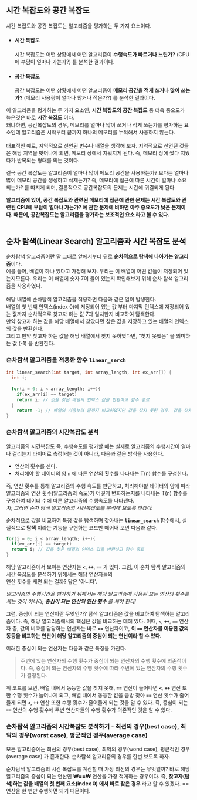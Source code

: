 ## 시간 복잡도와 공간 복잡도
시간 복잡도와 공간 복잡도는 알고리즘을 평가하는 두 가지 요소이다. 
- #### 시간 복잡도
  시간 복잡도는 어떤 상황에서 어떤 알고리즘이 **수행속도가 빠르거나 느린가?** (CPU에 부담이 얼마나 가는가?) 를 분석한 결과이다.
- #### 공간 복잡도
  공간 복잡도는 어떤 상황에서 어떤 알고리즘이 **메모리 공간을 적게 쓰거나 많이 쓰는가?** (메모리 사용량이 얼마나 많거나 적은가?) 를 분석한 결과이다. 
  
이 알고리즘을 평가하는 두 가지 요소인, **시간 복잡도와 공간 복잡도** 중 더욱 중요도가 높은것은 바로 **시간 복잡도** 이다.<br>
왜냐하면, 공간복잡도의 경우, 메모리를 얼마나 많이 쓰거나 적게 쓰는가를 평가하는 요소인데 알고리즘은 시작부터 끝까지 하나의 메모리를 누적해서 사용하지 않는다.<br><br>
대표적인 예로, 지역적으로 선언된 변수나 배열을 생각해 보자. 지역적으로 선언된 것들은 해당 지역을 벗어나게 되면, 메모리 상에서 지워지게 된다. 즉, 메모리 상에 썼다 지웠다가 반복되는
형태를 띄는 것이다.<br>

결국 공간 복잡도는 알고리즘이 얼마나 많이 메모리 공간을 사용하는가? 보다는 얼마나 많이 메모리 공간을 생성하고 삭제는가? 즉, 메모리에 접근에 따른 시간이 얼마나 소요되는가? 를 따지게
되며, 결론적으로 공간복잡도의 문제는 시간에 귀결되게 된다.<br>

**알고리즘에 있어, 공간 복잡도와 관련된 메모리에 접근에 관한 문제는 시간 복잡도와 관련된 CPU에 부담이 얼마나 가는가? 에 관한 문제에 비하면 아주 중요도가 낮은 문제이다. 때문에, 공간복잡도는 알고리즘을 평가하는 보조적인 요소 라고 볼 수 있다.**
<br><br>


## 순차 탐색(Linear Search) 알고리즘과 시간 복잡도 분석
순차탐색 알고리즘이란 말 그대로 앞에서부터 뒤로 **순차적으로 탐색해 나아가는 알고리즘**이다.<br>
예를 들어, 배열이 하나 있다고 가정해 보자. 우리는 이 배열에 어떤 값들이 저장되어 있는지모른다. 우리는 이 배열에 숫자 7이 들어 있는지 확인해보기 위해 순차 탐색 알고리즘을 사용하였다.<br><br>
해당 배열에 순차탐색 알고리즘을 적용하면 다음과 같은 일이 발생한다.<br>
배열의 첫 번째 인덱스(index 0)에 저장되어 있는 값 부터 마지막 인덱스에 저장되어 있는 값까지 순차적으로 찾고자 하는 값 7과 일치한지 비교하여 탐색한다.<br>
만약 찾고자 하는 값을 해당 배열에서 찾았다면 찾은 값을 저장하고 있는 배열의 인덱스의 값을 반환한다. <br>
그리고 만약 찾고자 하는 값을 해당 배열에서 찾지 못하였다면, "찾지 못했음" 을 의미하는 값 (-1) 을 반환한다. 

### 순차탐색 알고리즘을 적용한 함수 `linear_serch`
```c
int linear_search(int target, int array_length, int ex_arr[]) {
  int i;
	
  for(i = 0; i < array_length; i++){
    if(ex_arr[i] == target)
    return i; // 값을 찾은 배열의 인덱스 값을 반환하고 함수 종료
  }
	return -1; // 배열의 처음부터 끝까지 비교하였지만 값을 찾지 못한 경우. 값을 찾지 못하였음을 의미하는 값(-1) 을 반환하고 함수 종료
}
```
### 순차탐색 알고리즘의 시간복잡도 분석
알고리즘의 시간복잡도 즉, 수행속도를 평가할 때는 실제로 알고리즘의 수행시간이 얼마나 걸리는지 타이머로 측정하는 것이 아니라, 다음과 같은 방식을 사용한다. 
- 연산의 횟수를 센다.
- 처리해야 할 데이터의 양 `n` 에 따른 연산의 횟수를 나타내는 T(n) 함수를 구성한다.<br>

즉, 연산 횟수를 통해 알고리즘의 수행 속도를 판단하고, 처리해야할 데이터의 양에 따라 알고리즘의 연산 횟수(알고리즘의 속도)가 어떻게 변화하는지를 나타내는 T(n) 함수를 구성하여 데이터 
수에 따른 알고리즘의 수행속도를 나타낸다.<br>
*자, 그러면 순차 탐색 알고리즘의 시간복잡도를 분석해 보도록 하겠다.*

순차적으로 값을 비교하여 특정 값을 탐색하며 찾아내는 **`linear_search`** 함수에서, 실질적으로 **탐색** 이라는 기능을 구현하는 코드만 떼어내 보면 다음과 같다.
```c
for(i = 0; i < array_length; i++){
  if(ex_arr[i] == target)
  return i; // 값을 찾은 배열의 인덱스 값을 반환하고 함수 종료
}
```
해당 알고리즘에서 보이는 연산자는 **`<`**, **`++`**, **`==`** 가 있다. 그럼, 이 순차 탐색 알고리즘의 시간 복잡도를 분석하기 위해서는 해당 연산자들의 <br>연산 횟수를 세면 되는 걸까? 답은 '아니다'.<br>

*알고리즘의 수행시간을 평가하기 위해서는 해당 알고리즘에 사용된 모든 연산의 횟수를 세는 것이 아니라, **중심이 되는 연산의 연산 횟수** 를 세야 한다!*<br>

그럼, 중심이 되는 연산이란 무엇인가? 탐색 알고리즘은 값을 비교하여 탐색하는 알고리즘이다. 즉, 해당 알고리즘에서의 핵심은 값을 비교하는 데에 있다. 이때, **`<`**, **`++`**, **`==`** 연산자 중, 값의 비교를 담당하는 연산자는 바로 **`==`** 연산자이고, **이 `==` 연산자를 이용한 값의 동등을 비교하는 연산이 해당 알고리즘의 중심이 되는 연산이라 할 수 있다.**<br>

이러한 중심이 되는 연산자는 다음과 같은 특징을 가진다. 
> 주변에 있는 연산자의 수행 횟수가 중심이 되는 연산자의 수행 횟수에 의존적이다. 즉, 중심이 되는 연산자의 수행 횟수에 따라 주변에 있는 연산자의 수행 횟수가 결정된다.<br>

위 코드를 보면, 배열 내에서 동등한 값을 찾지 못해, **`==`** 연산이 늘어나면 **`<`**, **`++`** 연산 또한 수행 횟수가 늘어나게 되고, 배열 내에서 동등한 값을 금방 찾아 **`==`** 연산 횟수가 줄어들게 되면  **`<`**, **`++`** 연산 또한 수행 횟수가 줄어들게 되는 것을 알 수 있다. 즉, 중심이 되는 **`==`** 연산의 수행 횟수에 주변 연산자들의 수행 횟수가 의존적인 것을 알 수 있다. 

### 순차탐색 알고리즘의 시간복잡도 분석하기 - 최선의 경우(best case), 최악의 경우(worst case), 평균적인 경우(average case)
모든 알고리즘에는 최선의 경우(best case), 최악의 경우(worst case), 평균적인 경우(average case) 가 존재한다. 순차탐색 알고리즘의 경우를 한번 보도록 하자.<br>

순차탐색 알고리즘의 시간 복잡도를 계산할 때 가장 최선의 경우는 무엇일까? 바로 해당 알고리즘의 중심이 되는 연산인 **₩==₩** 연산을 가장 적게하는 경우이다. 즉, **찾고자(탐색)하는 값을 배열의 첫 번째 요소(index 0) 에서 바로 찾은 경우** 라고 할 수 있겠다. == 연산을 한 번만 수행하면 되기 때문이다.